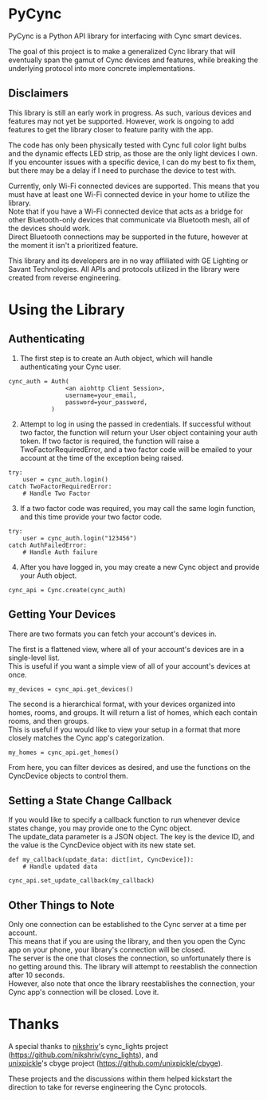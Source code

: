 # PyCync
PyCync is a Python API library for interfacing with Cync smart devices.  

The goal of this project is to make a generalized Cync library that will eventually span the gamut of Cync devices and features, while breaking the underlying protocol into more concrete implementations.

## Disclaimers
This library is still an early work in progress. As such, various devices and features may not yet be supported. However, work is ongoing to add features to get the library closer to feature parity with the app.

The code has only been physically tested with Cync full color light bulbs and the dynamic effects LED strip, as those are the only light devices I own.  
If you encounter issues with a specific device, I can do my best to fix them, but there may be a delay if I need to purchase the device to test with.  

Currently, only Wi-Fi connected devices are supported. This means that you must have at least one Wi-Fi connected device in your home to utilize the library.  
Note that if you have a Wi-Fi connected device that acts as a bridge for other Bluetooth-only devices that communicate via Bluetooth mesh, all of the devices should work.  
Direct Bluetooth connections may be supported in the future, however at the moment it isn't a prioritized feature.

This library and its developers are in no way affiliated with GE Lighting or Savant Technologies. All APIs and protocols utilized in the library were created from reverse engineering.

# Using the Library
## Authenticating

1. The first step is to create an Auth object, which will handle authenticating your Cync user.
```
cync_auth = Auth(
                <an aiohttp Client Session>,
                username=your_email,
                password=your_password,
            )
```

2. Attempt to log in using the passed in credentials. If successful without two factor, the function will return your User object containing your auth token.
If two factor is required, the function will raise a TwoFactorRequiredError, and a two factor code will be emailed to your account at the time of the exception being raised.
```
try:
    user = cync_auth.login()
catch TwoFactorRequiredError:
    # Handle Two Factor
```

3. If a two factor code was required, you may call the same login function, and this time provide your two factor code.
```
try:
    user = cync_auth.login("123456")
catch AuthFailedError:
    # Handle Auth failure
```

4. After you have logged in, you may create a new Cync object and provide your Auth object.
```
cync_api = Cync.create(cync_auth)
```

## Getting Your Devices
There are two formats you can fetch your account's devices in.  

The first is a flattened view, where all of your account's devices are in a single-level list.  
This is useful if you want a simple view of all of your account's devices at once.
```
my_devices = cync_api.get_devices()
```

The second is a hierarchical format, with your devices organized into homes, rooms, and groups. It will return a list of homes, which each contain rooms, and then groups.  
This is useful if you would like to view your setup in a format that more closely matches the Cync app's categorization.
```
my_homes = cync_api.get_homes()
```
From here, you can filter devices as desired, and use the functions on the CyncDevice objects to control them.

## Setting a State Change Callback
If you would like to specify a callback function to run whenever device states change, you may provide one to the Cync object.  
The update_data parameter is a JSON object. The key is the device ID, and the value is the CyncDevice object with its new state set.
```
def my_callback(update_data: dict[int, CyncDevice]):
    # Handle updated data
    
cync_api.set_update_callback(my_callback)
```

## Other Things to Note
Only one connection can be established to the Cync server at a time per account.  
This means that if you are using the library, and then you open the Cync app on your phone, your library's connection will be closed.  
The server is the one that closes the connection, so unfortunately there is no getting around this. The library will attempt to reestablish the connection after 10 seconds.  
However, also note that once the library reestablishes the connection, your Cync app's connection will be closed. Love it.

# Thanks
A special thanks to [nikshriv](https://github.com/nikshriv)'s cync_lights project (https://github.com/nikshriv/cync_lights), and  
[unixpickle](https://github.com/unixpickle)'s cbyge project (https://github.com/unixpickle/cbyge).  

These projects and the discussions within them helped kickstart the direction to take for reverse engineering the Cync protocols.
